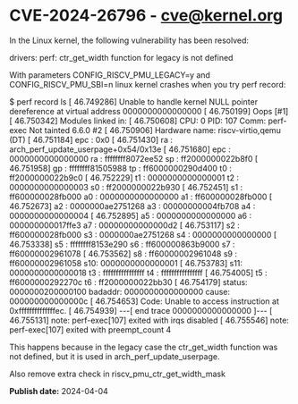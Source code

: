 # CVE-2024-26796 - cve@kernel.org

In the Linux kernel, the following vulnerability has been resolved:

drivers: perf: ctr_get_width function for legacy is not defined

With parameters CONFIG_RISCV_PMU_LEGACY=y and CONFIG_RISCV_PMU_SBI=n
linux kernel crashes when you try perf record:

$ perf record ls
[ 46.749286] Unable to handle kernel NULL pointer dereference at virtual address 0000000000000000
[ 46.750199] Oops [#1]
[ 46.750342] Modules linked in:
[ 46.750608] CPU: 0 PID: 107 Comm: perf-exec Not tainted 6.6.0 #2
[ 46.750906] Hardware name: riscv-virtio,qemu (DT)
[ 46.751184] epc : 0x0
[ 46.751430] ra : arch_perf_update_userpage+0x54/0x13e
[ 46.751680] epc : 0000000000000000 ra : ffffffff8072ee52 sp : ff2000000022b8f0
[ 46.751958] gp : ffffffff81505988 tp : ff6000000290d400 t0 : ff2000000022b9c0
[ 46.752229] t1 : 0000000000000001 t2 : 0000000000000003 s0 : ff2000000022b930
[ 46.752451] s1 : ff600000028fb000 a0 : 0000000000000000 a1 : ff600000028fb000
[ 46.752673] a2 : 0000000ae2751268 a3 : 00000000004fb708 a4 : 0000000000000004
[ 46.752895] a5 : 0000000000000000 a6 : 000000000017ffe3 a7 : 00000000000000d2
[ 46.753117] s2 : ff600000028fb000 s3 : 0000000ae2751268 s4 : 0000000000000000
[ 46.753338] s5 : ffffffff8153e290 s6 : ff600000863b9000 s7 : ff60000002961078
[ 46.753562] s8 : ff60000002961048 s9 : ff60000002961058 s10: 0000000000000001
[ 46.753783] s11: 0000000000000018 t3 : ffffffffffffffff t4 : ffffffffffffffff
[ 46.754005] t5 : ff6000000292270c t6 : ff2000000022bb30
[ 46.754179] status: 0000000200000100 badaddr: 0000000000000000 cause: 000000000000000c
[ 46.754653] Code: Unable to access instruction at 0xffffffffffffffec.
[ 46.754939] ---[ end trace 0000000000000000 ]---
[ 46.755131] note: perf-exec[107] exited with irqs disabled
[ 46.755546] note: perf-exec[107] exited with preempt_count 4

This happens because in the legacy case the ctr_get_width function was not
defined, but it is used in arch_perf_update_userpage.

Also remove extra check in riscv_pmu_ctr_get_width_mask

**Publish date:** 2024-04-04

